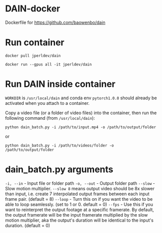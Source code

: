 # DAIN-docker
Dockerfile for https://github.com/baowenbo/dain

# Run container
`docker pull jperldev/dain`

`docker run --gpus all -it jperldev/dain`

# Run DAIN inside container

`WORKDIR` is `/usr/local/dain` and conda env `pytorch1.0.0` should already be activated when you attach to a container.

Copy a video file (or a folder of video files) into the container, then run the following command (from `/usr/local/dain`):

```python dain_batch.py -i /path/to/input.mp4 -o /path/to/output/folder```

or

```python dain_batch.py -i /path/to/videos/folder -o /path/to/output/folder```

# dain_batch.py arguments

`-i, --in` - Input file or folder path
`-o, --out` - Output folder path
`--slow` - Slow motion multiplier. `--slow 8` means output video should be 8x slower than input, i.e. create 7 interpolated output frames between each input frame pair. (default = 8)
`--loop` - Turn this on if you want the video to be able to loop seamlessly. (set to 1 or 0. default = 0)
`--fps` - Use this if you want to reinterpret the output footage at a specific framerate.  By default, the output framerate will be the input framerate multiplied by the slow motion multiplier, aka the output's duration will be identical to the input's duration. (default = 0)
